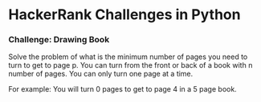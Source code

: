 # HackerRank Challenges in Python

### Challenge: Drawing Book
Solve the problem of what is the minimum number of pages you need to turn to get to page p.
You can turn from the front or back of a book with n number of pages.
You can only turn one page at a time.

For example: You will turn 0 pages to get to page 4 in a 5 page book.
